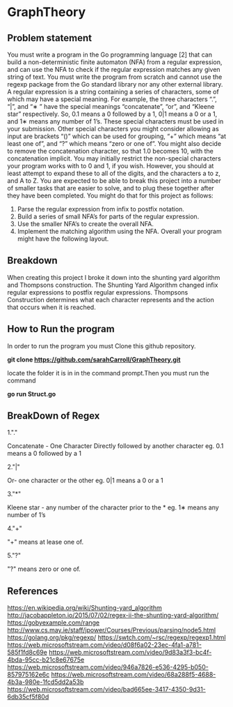 # GraphTheory

## Problem statement

You must write a program in the Go programming language [2] that can
build a non-deterministic finite automaton (NFA) from a regular expression,
and can use the NFA to check if the regular expression matches any given
string of text. You must write the program from scratch and cannot use the
regexp package from the Go standard library nor any other external library.
A regular expression is a string containing a series of characters, some
of which may have a special meaning. For example, the three characters
“.”, “|”, and “∗
” have the special meanings “concatenate”, “or”, and “Kleene
star” respectively. So, 0.1 means a 0 followed by a 1, 0|1 means a 0 or a 1,
and 1∗ means any number of 1’s. These special characters must be used in
your submission.
Other special characters you might consider allowing as input are brackets
“()” which can be used for grouping, “+” which means “at least one of”, and
“?” which means “zero or one of”. You might also decide to remove the
concatenation character, so that 1.0 becomes 10, with the concatenation
implicit.
You may initially restrict the non-special characters your program works
with to 0 and 1, if you wish. However, you should at least attempt to expand
these to all of the digits, and the characters a to z, and A to Z.
You are expected to be able to break this project into a number of smaller
tasks that are easier to solve, and to plug these together after they have been
completed. You might do that for this project as follows:
1. Parse the regular expression from infix to postfix notation.
2. Build a series of small NFA’s for parts of the regular expression.
3. Use the smaller NFA’s to create the overall NFA.
4. Implement the matching algorithm using the NFA.
Overall your program might have the following layout.

## Breakdown
When creating this project I broke it down into the shunting yard algorithm and
Thompsons construction. The Shunting Yard Algorithm changed infix regular expressions 
to postfix regular expressions. Thompsons Construction determines what each character
represents and the action that occurs when it is reached.

## How to Run the program
In order to run the program you must Clone this github repository.

**git clone https://github.com/sarahCarroll/GraphTheory.git**

locate the folder it is in in the command prompt.Then you must run the command 

**go run Struct.go**

## BreakDown of Regex
1."."
  
  Concatenate - One Character Directly followed by another character eg. 0.1 means a 0 followed by a 1
  
2."|"

  Or- one character or the other eg.  0|1 means a 0 or a 1
 
3."*"

  Kleene star - any number of the character prior to the * eg. 1∗ means any number of 1’s
  
4."+"

  "+" means at lease one of.
  
5."?"
 
  "?" means zero or one of.

## References
https://en.wikipedia.org/wiki/Shunting-yard_algorithm
http://jacobappleton.io/2015/07/02/regex-ii-the-shunting-yard-algorithm/
https://gobyexample.com/range
http://www.cs.may.ie/staff/jpower/Courses/Previous/parsing/node5.html
https://golang.org/pkg/regexp/
https://swtch.com/~rsc/regexp/regexp1.html
https://web.microsoftstream.com/video/d08f6a02-23ec-4fa1-a781-585f1fd8c69e
https://web.microsoftstream.com/video/9d83a3f3-bc4f-4bda-95cc-b21c8e67675e
https://web.microsoftstream.com/video/946a7826-e536-4295-b050-857975162e6c
https://web.microsoftstream.com/video/68a288f5-4688-4b3a-980e-1fcd5dd2a53b
https://web.microsoftstream.com/video/bad665ee-3417-4350-9d31-6db35cf5f80d

